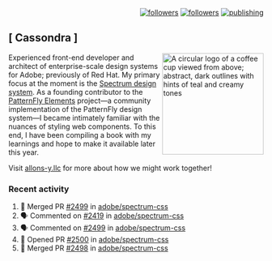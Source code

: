 <p align="right"><a rel="me" href="https://front-end.social/@castastrophe">
    <img alt="followers" title="Follow me on Mastodon" src="https://img.shields.io/mastodon/follow/109297102751309835?domain=https%3A%2F%2Ffront-end.social&label=Follow&logo=mastodon&logoColor=white&style=for-the-badge&labelColor=008080&color=006969"/></a>
  <a href="https://codepen.io/castastrophe/">
    <img alt="followers" title="Follow me on CodePen" src="https://img.shields.io/badge/16-1?color=640464&labelColor=7c007c&style=for-the-badge&logo=codepen&label=Follow"/></a>
<a href="https://castastrophe.medium.com/">
    <img alt="publishing" title="View articles on Medium" src="https://img.shields.io/badge/107-1?color=666&labelColor=444&label=subscribe&logo=medium&logoColor=white&style=for-the-badge"/></a>
</p>

## [&nbsp;Cassondra&nbsp;]

<img align="right" src="https://github-production-user-asset-6210df.s3.amazonaws.com/1840295/253016758-ba468774-1cd3-42c2-8f43-947b5eeb5edf.png" height="200" alt="A circular logo of a coffee cup viewed from above; abstract, dark outlines with hints of teal and creamy tones">

Experienced front-end developer and architect of enterprise-scale design systems for Adobe; previously of Red Hat. My primary focus at the moment is the [Spectrum design system](https://github.com/adobe/spectrum-css). As a founding contributor to the [PatternFly&nbsp;Elements](https://github.com/patternfly/patternfly-elements) project&mdash;a community implementation of the PatternFly design system&mdash;I became intimately familiar with the nuances of styling web components. To this end, I have been compiling a book with my learnings and hope to make it available later this year.

Visit [allons-y.llc](http://allons-y.llc/) for more about how we might work together!

### Recent activity

<!--START_SECTION:activity-->
1. 🎉 Merged PR [#2499](https://github.com/adobe/spectrum-css/pull/2499) in [adobe/spectrum-css](https://github.com/adobe/spectrum-css)
2. 🗣 Commented on [#2419](https://github.com/adobe/spectrum-css/pull/2419#issuecomment-1933063103) in [adobe/spectrum-css](https://github.com/adobe/spectrum-css)
3. 🗣 Commented on [#2499](https://github.com/adobe/spectrum-css/pull/2499#issuecomment-1932654822) in [adobe/spectrum-css](https://github.com/adobe/spectrum-css)
4. 💪 Opened PR [#2500](https://github.com/adobe/spectrum-css/pull/2500) in [adobe/spectrum-css](https://github.com/adobe/spectrum-css)
5. 🎉 Merged PR [#2498](https://github.com/adobe/spectrum-css/pull/2498) in [adobe/spectrum-css](https://github.com/adobe/spectrum-css)
<!--END_SECTION:activity-->
